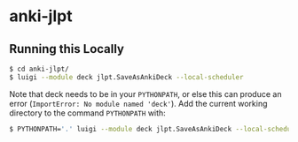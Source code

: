 # anki-jlpt

## Running this Locally

```bash
$ cd anki-jlpt/
$ luigi --module deck jlpt.SaveAsAnkiDeck --local-scheduler
```

Note that deck needs to be in your `PYTHONPATH`, or else this can produce an error (`ImportError: No module named 'deck'`). Add the current working directory to the command `PYTHONPATH` with:

```bash
$ PYTHONPATH='.' luigi --module deck jlpt.SaveAsAnkiDeck --local-scheduler
```
